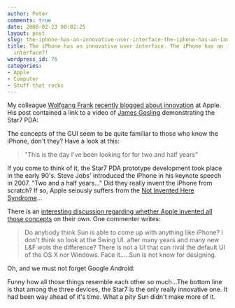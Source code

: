 ```yaml
---
author: Peter
comments: true
date: 2008-02-23 00:02:25
layout: post
slug: the-iphone-has-an-innovative-user-interface-the-iphone-has-an-innovatve-user-interface
title: The iPhone has an innovative user interface. The iPhone has an innovative user
  interface?!
wordpress_id: 76
categories:
- Apple
- Computer
- Stuff that rocks
---
```


My colleague [Wolfgang Frank](https://www.xing.com/profile/Wolfgang_Frank2) [recently blogged about  innovation](http://apps.itemis.de/roller/wfrank/entry/early_days_of_the_iphone) at Apple. His post contained a link to a video of [James Gosling](http://blogs.sun.com/jag/) demonstrating the Star7 PDA:



The concepts of the GUI seem to be quite familiar to those who know the iPhone, don't they? Have a look at this:





> "This is the day I've been looking for for two and half years"


If you come to think of it, the Star7 PDA prototype development took place in the early 90's. Steve Jobs' introduced the iPhone in his keynote speech in 2007. "Two and a half years..." Did they really invent the iPhone from scratch? If so, Apple seiously suffers from the [Not Invented Here Syndrome](http://en.wikipedia.org/wiki/Not_invented_here)...

There is an [interesting discussion regarding whether Apple invented all those concepts](http://blogs.sun.com/jag/entry/the_green_ui) on their own. One commenter writes:


> Do anybody think Sun is able to come up with anything like iPhone? I don't think so look at the Swing UI. after many years and many new L&F wots the difference? There is not a UI that can rival the default UI of the OS X nor Windows. Face it.....Sun is not know for designing.


Oh, and we must not forget Google Android:



Funny how all those things resemble each other so much...The bottom line is that among the three devices, the Star7 is the only really innovative one. It had been way ahead of it's time. What a pity Sun didn't make more of it.

